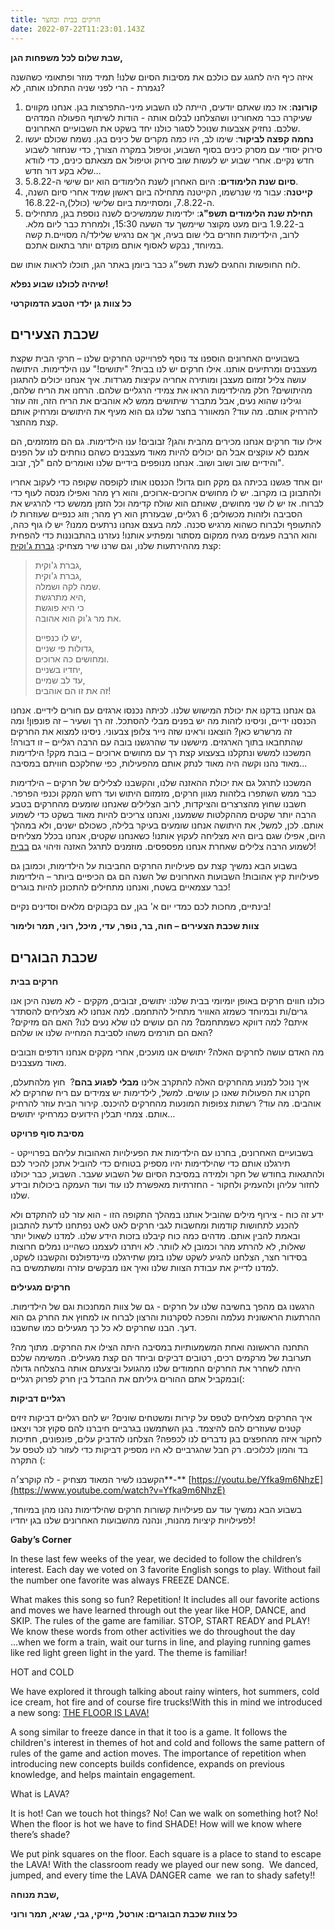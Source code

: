 ```yaml
---
title: חרקים בבית ובחצר
date: 2022-07-22T11:23:01.143Z
---
```

**שבת שלום לכל משפחות הגן,** 

איזה כיף היה לחגוג עם כולכם את מסיבות הסיום שלנו! תמיד מוזר ופתאומי כשהשנה נגמרת - הרי לפני שניה התחלנו אותה, לא?

1. **קורונה**: אז כמו שאתם יודעים, הייתה לנו השבוע מיני-התפרצות בגן. אנחנו מקווים שעיקרה כבר מאחורינו ושהצלחנו לבלום אותה - הודות לשיתוף הפעולה המדהים שלכם. נחזיק אצבעות שנוכל לסגור כולנו יחד בשקט את השבועיים האחרונים.
2. **נחמה קפצה לביקור**: שימו לב, היו כמה מקרים של כינים בגן. נשמח שכולם יעשו סירוק יסודי עם מסרק כינים בסוף השבוע, וטיפול במקרה הצורך, כדי שנחזור לשבוע חדש נקיים. אחרי שבוע יש לעשות שוב סירוק וטיפול אם מצאתם כינים, כדי לוודא שלא בקע דור חדש…
3. **סיום שנת הלימודים**: היום האחרון לשנת הלימודים הוא יום שישי ה-5.8.22.
4. **קייטנה**: עבור מי שנרשמו, הקייטנה מתחילה ביום ראשון שמיד אחרי סיום השנה, ה-7.8.22, ומסתיימת ביום שלישי (כולל),ה-16.8.22.
5. **תחילת שנת הלימודים תשפ"ג**: ילדימות שממשיכים לשנה נוספת בגן, מתחילים ב-1.9.22 ביום מעט מקוצר שיימשך עד השעה 15:30, ולמחרת כבר ליום מלא. לרוב, הילדימות חוזרים בלי שום בעיה, אך אם נרגיש שלילד/ה מסויים.ת קשה במיוחד, נבקש לאסוף אותם מוקדם יותר בתאום אתכם.

לוח החופשות והחגים לשנת תשפ״ג כבר ביומן באתר הגן, תוכלו לראות אותו שם.

**שיהיה לכולנו שבוע נפלא!** 

**כל צוות גן ילדי הטבע הדמוקרטי**

## **שכבת הצעירים**

בשבועיים האחרונים הוספנו צד נוסף לפרוייקט החרקים שלנו – חרקי הבית שקצת מעצבנים ומרתיעים אותנו. אילו חרקים יש לנו בבית? "יתושים!" ענו הילדימות. היתושה עושה צליל זמזום מעצבן ומותירה אחריה עקיצות מגרדות. איך אנחנו יכולים להתגונן מהיתושים? חלק מהילדימות הראו את צמידי הרגליים שלהם. הרחנו את הריח שלהם, וגילינו שהוא נעים, אבל מתברר שיתושים ממש לא אוהבים את הריח הזה, וזה עוזר להרחיק אותם. מה עוד? המאוורר בחצר שלנו גם הוא מעיף את היתושים ומרחיק אותם קצת מהחצר.

אילו עוד חרקים אנחנו מכירים מהבית והגן? זבובים! ענו הילדימות. גם הם מזמזמים, הם אמנם לא עוקצים אבל הם יכולים להיות מאוד מעצבנים כשהם נוחתים לנו על הפנים והידיים שוב ושוב ושוב. אנחנו מנופפים בידיים שלנו ואומרים להם "לך, זבוב".

יום אחד פגשנו בכיתה גם מקק חום גדול! הכנסנו אותו לקופסה שקופה כדי לעקוב אחריו ולהתבונן בו מקרוב. יש לו מחושים ארוכים-ארוכים, והוא רץ מהר ואפילו מנסה לעוף כדי לברוח. אז יש לו שני מחושים, שאותם הוא שולח קדימה וכל הזמן ממשש כדי להרגיש את הסביבה ולזהות מכשולים; 6 רגליים, שבעזרתן הוא רץ מהר; וזוג כנפיים שעוזרות לו להתעופף ולברוח כשהוא מרגיש סכנה. למה בעצם אנחנו נרתעים ממנו? יש לו גוף כהה, והוא הרבה פעמים מגיח ממקום מסתור ומפתיע אותנו! נעזרנו בהתבוננות כדי להפחית קצת מההירתעות שלנו, וגם שרנו שיר מצחיק: [גברת ג'וקית](https://nogageva.bandcamp.com/track/--14):

> גברת ג'וקית,\
> גברת ג'וקית,\
> שמה לקה ושמלה.\
> היא מתרגשת,\
> כי היא פוגשת\
> את מר ג'וק הוא אהובה.
>
> יש לו כנפיים,\
> גדולות פי שניים,\
> ומחושים כה ארוכים.\
> יחדיו בשניים,\
> עד לב שמיים,\
> זה את זו הם אוהבים!

גם אנחנו בדקנו את יכולת המישוש שלנו. לכיתה נכנסו ארגזים עם חורים לידיים. אנחנו הכנסנו ידיים, וניסינו לזהות מה יש בפנים מבלי להסתכל. זה רך ושעיר – זה פונפון! ומה זה מרשרש כאן? הוצאנו וראינו שזה נייר צלופן צבעוני. ניסינו למצוא את החרקים שהתחבאו בתוך הארגזים. מיששנו עד שהרגשנו בובה עם הרבה רגליים – זו דבורה! המשכנו למשש ונתקלנו בצעצוע קצת רך עם מחושים ארוכים – בובת מקק! הילדימות מאוד נהנו וקשה היה מאוד לנתק אותם מהפעילות, כפי שחלקכם חוויתם במסיבה...

המשכנו לתרגל גם את יכולת ההאזנה שלנו, והקשבנו לצלילים של חרקים – הילדימות כבר ממש השתפרו בלזהות מגוון חרקים, מזמזום היתוש ועד רחש המקק וכנפי הפרפר. חשבנו שחוץ מהצרצרים והציקדות, לרוב הצלילים שאנחנו שומעים מהחרקים בטבע הרבה יותר שקטים מההקלטות ששמענו, ואנחנו צריכים להיות מאוד בשקט כדי לשמוע אותם. לכן, למשל, את היתושה אנחנו שומעים בעיקר בלילה, כשכולם ישנים, ולא במהלך היום, אפילו שגם ביום היא מצליחה לעקוץ אותנו! כשאנחנו שקטים, אנחנו בכלל מצליחים לשמוע הרבה צלילים שאחרת אנחנו מפספסים. מוזמנים לתרגל האזנה וזיהוי גם [בבית](https://www.youtube.com/watch?v=gROtEbwN-5M)!

בשבוע הבא נמשיך קצת עם פעילויות החרקים החביבות על הילדימות, וכמובן גם פעילויות קיץ אהובות! השבועות האחרונים של השנה הם גם הכיפיים ביותר – הילדימות כבר עצמאיים בשטח, ואנחנו מתחילים להתכונן להיות בוגרים!

בינתיים, מחכות לכם כמדי יום א' בגן, עם בקבוקים מלאים וסדינים נקיים!

**צוות שכבת הצעירים – חוה, בר, נופר, עדי, מיכל, רוני, תמר ולימור**

## **שכבת הבוגרים**

**חרקים בבית** 

כולנו חווים חרקים באופן יומיומי בבית שלנו: יתושים, זבובים, מקקים - לא משנה היכן אנו גרים/ות ובמיוחד כשמזג האוויר מתחיל להתחמם. למה אנחנו לא מצליחים להסתדר איתם? למה דווקא כשמתחמם? מה הם עושים לנו שלא נעים לנו? האם הם מזיקים? האם הם תורמים משהו לסביבת המחייה שלנו או שלהם?

מה האדם עושה לחרקים האלה? יתושים אנו מועכים, אחרי מקקים אנחנו רודפים וזבובים מאוד מעצבנים.

איך נוכל למנוע מהחרקים האלה להתקרב אלינו **מבלי לפגוע בהם**?  חוץ מלהתעלם, חקרנו את הפעולות שאנו כן עושים. למשל, לילדימות יש צמידים עם ריח שחרקים לא אוהבים. מה עוד? רשתות צפופות המונעות מהחרקים להיכנס. קירור הבית עוזר להרחיק אותם. צמחי תבלין הידועים כמרחיקי יתושים…

**מסיבת סוף פרויקט**

בשבועיים האחרונים, בחרנו עם הילדימות את הפעילויות האהובות עליהם בפרוייקט - תירגלנו אותם כדי שהילדימות יהיו מספיק בטוחים כדי להוביל אתכן להכיר לכם ולהתגאות בחודש של חקר ולמידה במסיבת הסיום של השבוע שעבר. השבוע, כבר יכולנו לחזור עליהן ולהעמיק ולחקור - החזרתיות מאפשרת לנו עוד ועוד העמקה ביכולות ובידע שלנו.

ידע זה כוח - צירוף מילים שהוביל אותנו במהלך התקופה הזו - הוא עזר לנו להתקדם ולא להכנע לתחושות קודמות ומחשבות לגבי חרקים לאט לאט נפתחנו לדעת להתבונן ובאמת להבין אותם.  מדהים כמה כוח קיבלנו בזכות הידע שלנו. למדנו לשאול יותר שאלות, לא להרתע מהר וכמובן לא לוותר. לא ויתרנו לעצמנו כשהיינו נמלים חרוצות בסידור חצר, הצלחנו להגיע לשקט שלנו בזמן שתירגלנו מיינדפולנס והקשבנו לשקט, למדנו לדייק את עבודת הצוות שלנו ואיך אנו מבקשים עזרה ומשתמשים בה. 

**חרקים מגעילים**

הרגשנו גם מהפך בחשיבה שלנו על חרקים - גם של צוות המחנכות וגם של הילדימות. ההרתעות הראשונית נעלמה והפכה לסקרנות והרצון לברוח או למחוץ את החרק גם הוא דעך. הבנו שחרקים לא כל כך מגעילים כמו שחשבנו. 

התחנה הראשונה ואחת המשמעותיות במסיבה היתה הצילו את החרקים. מתוך מה? תערובת של מרקמים רכים, רטובים דביקים וביחד הם קצת מגעילים. המשימה שלכם היתה לשחרר את החרקים החמודים שלנו מהגועל וביצעתם אותה בהצלחה גדולה ובמקביל אתם ההורים גיליתם את ההבדל בין חרק לפרוק רגליים(:

**רגליים דביקות** 

איך החרקים מצליחים לטפס על קירות ומשטחים שונים? יש להם רגליים דביקות זיזים קטנים שעוזרים להם להיצמד. בגן השתמשנו בגרביים חיברנו להם סקוץ זכר ויצאנו לחקור איזה מהחפצים בגן נדברים לנו לכפפה? הצלחנו להדביק עלים, פונפונים, חתיכות בד והמון לכלוכים. רק חבל שהגרביים לא היו מספיק דביקות כדי לעזור לנו לטפס על התקרה (: 

הקשבנו לשיר המאוד מצחיק - לה קוקרצ׳ה**\-** [https://youtu.be/Yfka9m6NhzE](https://www.youtube.com/watch?v=Yfka9m6NhzE)

בשבוע הבא נמשיך עוד עם פעילויות קשורות חרקים שהילדימות נהנו מהן במיוחד, לפעילויות קיציות מהנות, ונהנה מהשבועות האחרונים שלנו בגן יחדיו!

**Gaby’s Corner**

In these last few weeks of the year, we decided to follow the children’s interest. Each day we voted on 3 favorite English songs to play. Without fail the number one favorite was always FREEZE DANCE.

What makes this song so fun? Repetition! It includes all our favorite actions and moves we have learned through out the year like HOP, DANCE, and SKIP. The rules of the game are familiar. STOP, START READY and PLAY! We know these words from other activities we do throughout the day ...when we form a train, wait our turns in line, and playing running games like red light green light in the yard. The theme is familiar!

HOT and COLD

We have explored it through talking about rainy winters, hot summers, cold ice cream, hot fire and of course fire trucks!With this in mind we introduced a new song: [THE FLOOR IS LAVA!](https://youtu.be/wbNAiN8FTfc)

A song similar to freeze dance in that it too is a game. It follows the children's interest in themes of hot and cold and follows the same pattern of rules of the game and action moves. The importance of repetition when introducing new concepts builds confidence, expands on previous knowledge, and helps maintain engagement.

What is LAVA?

It is hot! Can we touch hot things? No! Can we walk on something hot? No! When the floor is hot we have to find SHADE! How will we know where there’s shade?

We put pink squares on the floor. Each square is a place to stand to escape the LAVA! With the classroom ready we played our new song.  We danced, jumped, and every time the LAVA DANGER came  we ran to shady safety!!

**שבת מנוחה,**

**כל צוות שכבת הבוגרים: אורטל, מייקי, גבי, שגיא, תמר ורוני**